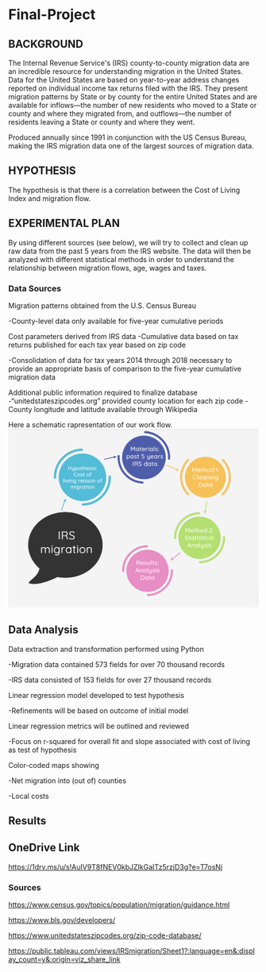 # Final-Project

## BACKGROUND 

The Internal Revenue Service's (IRS) county-to-county migration data are an incredible resource for understanding migration in the United States. 
Data for the United States are based on year-to-year address changes reported on individual income tax returns filed with the IRS. They present migration patterns by State or by county for the entire United States and are available for inflows—the number of new residents who moved to a State or county and where they migrated from, and outflows—the number of residents leaving a State or county and where they went.

Produced annually since 1991 in conjunction with the US Census Bureau, making the IRS migration data one of the largest sources of migration data. 

## HYPOTHESIS

The hypothesis is that there is a correlation between the Cost of Living Index and migration flow.   

## EXPERIMENTAL PLAN
By using different sources (see below), we will try to collect and clean up raw data from the past 5 years from the IRS website. 
The data will then be analyzed with different statistical methods in order to understand the relationship between migration flows, age, wages and taxes.
 
 ### Data Sources

Migration patterns obtained from the U.S. Census Bureau

   -County-level data only available for five-year cumulative periods

Cost parameters derived from IRS data
   -Cumulative data based on tax returns published for each tax year based on zip code
   
   -Consolidation of data for tax years 2014 through 2018 necessary to provide an appropriate basis of comparison to the five-year cumulative migration data
   
Additional public information required to finalize database
   -“unitedstateszipcodes.org” provided county location for each zip code
   -County longitude and latitude available through Wikipedia

Here a schematic rapresentation of our work flow.
![image1](/Resources/1.png?raw=true "Title")

## Data Analysis
Data extraction and transformation performed using Python

   -Migration data contained 573 fields for over 70 thousand records
   
   -IRS data consisted of 153 fields for over 27 thousand records
   
Linear regression model developed to test hypothesis

   -Refinements will be based on outcome of initial model
   
Linear regression metrics will be outlined and reviewed

   -Focus on r-squared for overall fit and slope associated with cost of living as test of hypothesis
   
Color-coded maps showing

   -Net migration into (out of) counties
   
   -Local costs


## Results



## OneDrive Link
https://1drv.ms/u/s!AuIV9T8fNEV0kbJZIkGaITz5rzjD3g?e=T7osNj

### Sources
https://www.census.gov/topics/population/migration/guidance.html

https://www.bls.gov/developers/

https://www.unitedstateszipcodes.org/zip-code-database/

https://public.tableau.com/views/IRSmigration/Sheet1?:language=en&:display_count=y&:origin=viz_share_link
